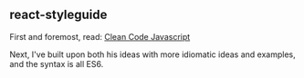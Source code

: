 ## react-styleguide

First and foremost, read: [Clean Code Javascript](https://github.com/ryanmcdermott/clean-code-javascript)

Next, I've built upon both his ideas with more idiomatic ideas and examples, and the syntax is all ES6.
